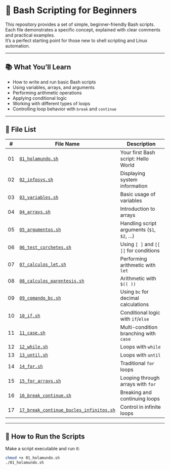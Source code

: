 # 🧮 Bash Scripting for Beginners

This repository provides a set of simple, beginner-friendly Bash scripts.  
Each file demonstrates a specific concept, explained with clear comments and practical examples.  
It’s a perfect starting point for those new to shell scripting and Linux automation.

---

## 📚 What You’ll Learn

- How to write and run basic Bash scripts
- Using variables, arrays, and arguments
- Performing arithmetic operations
- Applying conditional logic
- Working with different types of loops
- Controlling loop behavior with `break` and `continue`

---

## 📁 File List

| #  | File Name                             | Description                                |
|----|----------------------------------------|--------------------------------------------|
| 01 | [`01_holamundo.sh`](./dev/01_holamundo.sh)                      | Your first Bash script: Hello World        |
| 02 | [`02_infosys.sh`](dev/02_infosys.sh)                        | Displaying system information              |
| 03 | [`03_variables.sh`](dev/03_variables.sh)                      | Basic usage of variables                   |
| 04 | [`04_arrays.sh`](dev/04_arrays.sh)                         | Introduction to arrays                     |
| 05 | [`05_argumentos.sh`](dev/05_argumentos.sh)                     | Handling script arguments (`$1`, `$2`, ...)|
| 06 | [`06_test_corchetes.sh`](dev/06_test_corchetes.sh)                 | Using `[ ]` and `[[ ]]` for conditions     |
| 07 | [`07_calculos_let.sh`](dev/07_calculos_let.sh)                   | Performing arithmetic with `let`           |
| 08 | [`08_calculos_parentesis.sh`](dev/08_calculos_parentesis.sh)            | Arithmetic with `$(( ))`                   |
| 09 | [`09_comando_bc.sh`](dev/09_comando_bc.sh)                     | Using `bc` for decimal calculations        |
| 10 | [`10_if.sh`](dev/10_if.sh)                             | Conditional logic with `if`/`else`         |
| 11 | [`11_case.sh`](dev/11_case.sh)                           | Multi-condition branching with `case`      |
| 12 | [`12_while.sh`](dev/12_while.sh)                          | Loops with `while`                         |
| 13 | [`13_until.sh`](dev/13_until.sh)                          | Loops with `until`                         |
| 14 | [`14_for.sh`](dev/14_for.sh)                            | Traditional `for` loops                    |
| 15 | [`15_for_arrays.sh`](dev/15_for_arrays.sh)                     | Looping through arrays with `for`          |
| 16 | [`16_break_continue.sh`](dev/16_break_continue.sh)                 | Breaking and continuing loops              |
| 17 | [`17_break_continue_bucles_infinitos.sh`](dev/17_break_continue_bucles_infinitos.sh) | Control in infinite loops                  |

---

## 🚀 How to Run the Scripts

Make a script executable and run it:

```bash
chmod +x 01_holamundo.sh
./01_holamundo.sh
